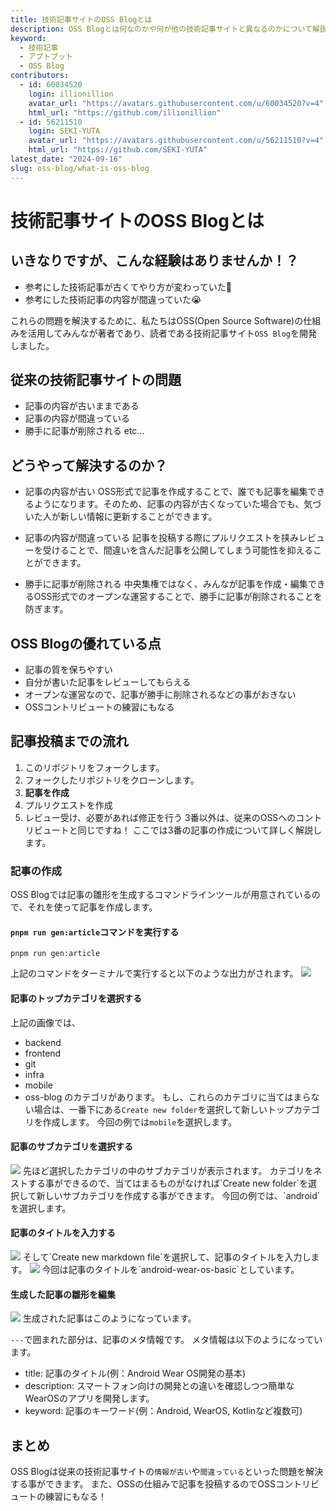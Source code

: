 ```yaml
---
title: 技術記事サイトのOSS Blogとは
description: OSS Blogとは何なのかや何が他の技術記事サイトと異なるのかについて解説します。
keyword:
  - 技術記事
  - アプトプット
  - OSS Blog
contributors:
  - id: 60034520
    login: illionillion
    avatar_url: "https://avatars.githubusercontent.com/u/60034520?v=4"
    html_url: "https://github.com/illionillion"
  - id: 56211510
    login: SEKI-YUTA
    avatar_url: "https://avatars.githubusercontent.com/u/56211510?v=4"
    html_url: "https://github.com/SEKI-YUTA"
latest_date: "2024-09-16"
slug: oss-blog/what-is-oss-blog
---
```


# 技術記事サイトのOSS Blogとは

## いきなりですが、こんな経験はありませんか！？

- 参考にした技術記事が古くてやり方が変わっていた🥺
- 参考にした技術記事の内容が間違っていた😭

これらの問題を解決するために、私たちはOSS(Open Source Software)の仕組みを活用してみんなが著者であり、読者である技術記事サイト`OSS Blog`を開発しました。

## 従来の技術記事サイトの問題

- 記事の内容が古いままである
- 記事の内容が間違っている
- 勝手に記事が削除される
  etc...

## どうやって解決するのか？

- 記事の内容が古い
  OSS形式で記事を作成することで、誰でも記事を編集できるようになります。そのため、記事の内容が古くなっていた場合でも、気づいた人が新しい情報に更新することができます。

- 記事の内容が間違っている
  記事を投稿する際にプルリクエストを挟みレビューを受けることで、間違いを含んだ記事を公開してしまう可能性を抑えることができます。

- 勝手に記事が削除される
  中央集権ではなく、みんなが記事を作成・編集できるOSS形式でのオープンな運営することで、勝手に記事が削除されることを防ぎます。

## OSS Blogの優れている点

- 記事の質を保ちやすい
- 自分が書いた記事をレビューしてもらえる
- オープンな運営なので、記事が勝手に削除されるなどの事がおきない
- OSSコントリビュートの練習にもなる

## 記事投稿までの流れ

1. このリポジトリをフォークします。
2. フォークしたリポジトリをクローンします。
3. **記事を作成**
4. プルリクエストを作成
5. レビュー受け、必要があれば修正を行う
   3番以外は、従来のOSSへのコントリビュートと同じですね！
   ここでは3番の記事の作成について詳しく解説します。

### 記事の作成

OSS Blogでは記事の雛形を生成するコマンドラインツールが用意されているので、それを使って記事を作成します。

#### `pnpm run gen:article`コマンドを実行する

```
pnpm run gen:article
```

上記のコマンドをターミナルで実行すると以下のような出力がされます。
<img src="https://github.com/user-attachments/assets/9e1c50cd-3ddc-4591-b7b6-ada9a97c2b80">

#### 記事のトップカテゴリを選択する

上記の画像では、

- backend
- frontend
- git
- infra
- mobile
- oss-blog
  のカテゴリがあります。
  もし、これらのカテゴリに当てはまらない場合は、一番下にある`Create new folder`を選択して新しいトップカテゴリを作成します。
  今回の例では`mobile`を選択します。

#### 記事のサブカテゴリを選択する

<img src="https://github.com/user-attachments/assets/05a26f2f-49f8-42e6-9fbe-0ecb1fe9af9a">
先ほど選択したカテゴリの中のサブカテゴリが表示されます。
カテゴリをネストする事ができるので、当てはまるものがなければ`Create new folder`を選択して新しいサブカテゴリを作成する事ができます。
今回の例では、`android`を選択します。

#### 記事のタイトルを入力する

<img src="https://github.com/user-attachments/assets/ddb0eebf-c781-46d7-bf80-42b3c7ab8907">
そして`Create new markdown file`を選択して、記事のタイトルを入力します。
<img src="https://github.com/user-attachments/assets/04694465-df8d-4030-9d67-f5f756d11a78">
今回は記事のタイトルを`android-wear-os-basic`としています。

#### 生成した記事の雛形を編集

<img src="https://github.com/user-attachments/assets/9818e95b-511d-4d01-92ae-e3bfad8ffe1b">
生成された記事はこのようになっています。

`---`で囲まれた部分は、記事のメタ情報です。
メタ情報は以下のようになっています。

- title: 記事のタイトル(例：Android Wear OS開発の基本)
- description: スマートフォン向けの開発との違いを確認しつつ簡単なWearOSのアプリを開発します。
- keyword: 記事のキーワード(例：Android, WearOS, Kotlinなど複数可)

## まとめ

OSS Blogは従来の技術記事サイトの`情報が古い`や`間違っている`といった問題を解決する事ができます。
また、OSSの仕組みで記事を投稿するのでOSSコントリビュートの練習にもなる！
